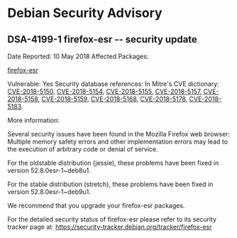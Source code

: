 
Debian Security Advisory
========================


DSA-4199-1 firefox-esr -- security update
-----------------------------------------



Date Reported:
10 May 2018
Affected Packages:

[firefox-esr](https://packages.debian.org/src:firefox-esr)

Vulnerable:
Yes
Security database references:
In Mitre's CVE dictionary: [CVE-2018-5150](https://security-tracker.debian.org/tracker/CVE-2018-5150), [CVE-2018-5154](https://security-tracker.debian.org/tracker/CVE-2018-5154), [CVE-2018-5155](https://security-tracker.debian.org/tracker/CVE-2018-5155), [CVE-2018-5157](https://security-tracker.debian.org/tracker/CVE-2018-5157), [CVE-2018-5158](https://security-tracker.debian.org/tracker/CVE-2018-5158), [CVE-2018-5159](https://security-tracker.debian.org/tracker/CVE-2018-5159), [CVE-2018-5168](https://security-tracker.debian.org/tracker/CVE-2018-5168), [CVE-2018-5178](https://security-tracker.debian.org/tracker/CVE-2018-5178), [CVE-2018-5183](https://security-tracker.debian.org/tracker/CVE-2018-5183).  

More information:

Several security issues have been found in the Mozilla Firefox web
browser: Multiple memory safety errors and other implementation errors
may lead to the execution of arbitrary code or denial of service.


For the oldstable distribution (jessie), these problems have been fixed
in version 52.8.0esr-1~deb8u1.


For the stable distribution (stretch), these problems have been fixed in
version 52.8.0esr-1~deb9u1.


We recommend that you upgrade your firefox-esr packages.


For the detailed security status of firefox-esr please refer to
its security tracker page at:
<https://security-tracker.debian.org/tracker/firefox-esr>





